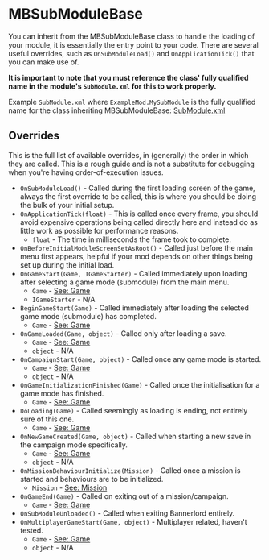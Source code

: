 # MBSubModuleBase

You can inherit from the MBSubModuleBase class to handle the loading of your module, it is essentially the entry point to your code. There are several useful overrides, such as `OnSubModuleLoad()` and `OnApplicationTick()` that you can make use of.

**It is important to note that you must reference the class' fully qualified name in the module's `SubModule.xml` for this to work properly.**

Example `SubModule.xml` where `ExampleMod.MySubModule` is the fully qualified name for the class inheriting MBSubModuleBase: [SubModule.xml](../../_xmldocs/submodule.md)

## Overrides

This is the full list of available overrides, in \(generally\) the order in which they are called. This is a rough guide and is not a substitute for debugging when you're having order-of-execution issues.

* `OnSubModuleLoad()` - Called during the first loading screen of the game, always the first override to be called, this is where you should be doing the bulk of your initial setup.
* `OnApplicationTick(float)` - This is called once every frame, you should avoid expensive operations being called directly here and instead do as little work as possible for performance reasons. 
  * `float` - The time in milliseconds the frame took to complete.
* `OnBeforeInitialModuleScreenSetAsRoot()` - Called just before the main menu first appears, helpful if your mod depends on other things being set up during the initial load.
* `OnGameStart(Game, IGameStarter)` - Called immediately upon loading after selecting a game mode \(submodule\) from the main menu.
  * `Game` - [See: Game](https://github.com/Bannerlord-Modding/Documentation/tree/8b86eb57dca732c73eac303ad84b47878f7c91a7/_csharp-api/core/game.md)
  * `IGameStarter` - N/A
* `BeginGameStart(Game)` - Called immediately after loading the selected game mode \(submodule\) has completed.
  * `Game` - [See: Game](https://github.com/Bannerlord-Modding/Documentation/tree/8b86eb57dca732c73eac303ad84b47878f7c91a7/_csharp-api/core/game.md)
* `OnGameLoaded(Game, object)` -  Called only after loading a save.
  * `Game` - [See: Game](https://github.com/Bannerlord-Modding/Documentation/tree/8b86eb57dca732c73eac303ad84b47878f7c91a7/_csharp-api/core/game.md)
  * `object` - N/A
* `OnCampaignStart(Game, object)` -  Called once any game mode is started.
  * `Game` - [See: Game](https://github.com/Bannerlord-Modding/Documentation/tree/8b86eb57dca732c73eac303ad84b47878f7c91a7/_csharp-api/core/game.md)
  * `object` - N/A
* `OnGameInitializationFinished(Game)` - Called once the initialisation for a game mode has finished.
  * `Game` - [See: Game](https://github.com/Bannerlord-Modding/Documentation/tree/8b86eb57dca732c73eac303ad84b47878f7c91a7/_csharp-api/core/game.md)
* `DoLoading(Game)` -  Called seemingly as loading is ending, not entirely sure of this one.
  * `Game` - [See: Game](https://github.com/Bannerlord-Modding/Documentation/tree/8b86eb57dca732c73eac303ad84b47878f7c91a7/_csharp-api/core/game.md)
* `OnNewGameCreated(Game, object)` -  Called when starting a new save in the campaign mode specifically.
  * `Game` - [See: Game](https://github.com/Bannerlord-Modding/Documentation/tree/8b86eb57dca732c73eac303ad84b47878f7c91a7/_csharp-api/core/game.md)
  * `object` - N/A
* `OnMissionBehaviourInitialize(Mission)` - Called once a mission is started and behaviours are to be initialized.
  * `Mission` - [See: Mission](mission.md)
* `OnGameEnd(Game)` - Called on exiting out of a mission/campaign.
  * `Game` - [See: Game](https://github.com/Bannerlord-Modding/Documentation/tree/8b86eb57dca732c73eac303ad84b47878f7c91a7/_csharp-api/core/game.md)
* `OnSubModuleUnloaded()` - Called when exiting Bannerlord entirely.
* `OnMultiplayerGameStart(Game, object)` - Multiplayer related, haven't tested.
  * `Game` - [See: Game](https://github.com/Bannerlord-Modding/Documentation/tree/8b86eb57dca732c73eac303ad84b47878f7c91a7/_csharp-api/core/game.md)
  * `object` - N/A

